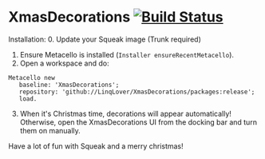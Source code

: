 # XmasDecorations [![Build Status](https://travis-ci.com/LinqLover/XmasDecorations.svg?branch=master)](https://travis-ci.com/LinqLover/XmasDecorations)

Installation:
0. Update your Squeak image (Trunk required)
1. Ensure Metacello is installed (`Installer ensureRecentMetacello`).
2. Open a workspace and do:
 ```smalltalk
Metacello new
	baseline: 'XmasDecorations';
	repository: 'github://LinqLover/XmasDecorations/packages:release';
	load.
 ```
3. When it's Christmas time, decorations will appear automatically! Otherwise, open the XmasDecorations UI from the docking bar and turn them on manually.

Have a lot of fun with Squeak and a merry christmas!

